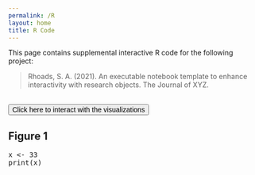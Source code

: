 ```yaml
---
permalink: /R
layout: home
title: R Code
---
```

This page contains supplemental interactive R code for the following project:

<blockquote>Rhoads, S. A. (2021). An executable notebook template to enhance interactivity with research objects. The Journal of XYZ.</blockquote>
<br>

<link rel="stylesheet" href="https://cdnjs.cloudflare.com/ajax/libs/font-awesome/4.7.0/css/font-awesome.css" integrity="sha512-5A8nwdMOWrSz20fDsjczgUidUBR8liPYU+WymTZP1lmY9G6Oc7HlZv156XqnsgNUzTyMefFTcsFH/tnJE/+xBg==" crossorigin="anonymous" />

<script src="https://cdnjs.cloudflare.com/ajax/libs/require.js/2.3.4/require.min.js"></script>

<script type="text/x-thebe-config">
    {
    requestKernel: true,
    binderOptions: {
        repo: "binder-examples/r"
    },
    kernelOptions: {
      name: "R",
      kernelName: "ir",
    }
    }
</script>
<script src="https://unpkg.com/thebe@latest/lib/index.js"></script>
   
<button id="activateButton" style="font-size: 1em;">
    Click here to interact with the visualizations
</button>

<script>
var bootstrapThebe = function() {
   thebelab.bootstrap();
}
document.querySelector("#activateButton").addEventListener('click', bootstrapThebe)
</script>
<br>

## Figure 1

<pre data-executable="true" data-language="r">
x <- 33
print(x)
</pre>
